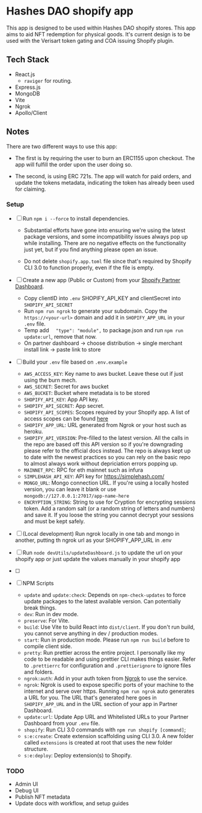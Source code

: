 # Hashes DAO shopify app

This app is designed to be used within Hashes DAO shopify stores. This app aims to aid NFT redemption for physical goods. It's current design is to be used with the Verisart token gating and COA issuing Shopify plugin.

## Tech Stack

- React.js
  - `raviger` for routing.
- Express.js
- MongoDB
- Vite
- Ngrok
- Apollo/Client

## Notes

There are two different ways to use this app:

- The first is by requiring the user to burn an ERC1155 upon checkout. The app will fulfill the order upon the user doing so.

- The second, is using ERC 721s. The app will watch for paid orders, and update the tokens metadata, indicating the token has already been used for claiming.

### Setup

- [ ] Run `npm i --force` to install dependencies.

  - Substantial efforts have gone into ensuring we're using the latest package versions, and some incompatibility issues always pop up while installing. There are no negative effects on the functionality just yet, but if you find anything please open an issue.

  - Do not delete `shopify.app.toml` file since that's required by Shopify CLI 3.0 to function properly, even if the file is empty.

- [ ] Create a new app (Public or Custom) from your [Shopify Partner Dashboard](https://partners.shopify.com).

  - Copy clientID into `.env` SHOPIFY_API_KEY and clientSecret into `SHOPIFY_API_SECRET`
  - Run `npm run ngrok` to generate your subdomain. Copy the `https://<your-url>` domain and add it in `SHOPIFY_APP_URL` in your `.env` file.
  - Temp add `  "type": "module",` to package.json and run `npm run update:url`, remove that now.
  - On partner dashboard -> choose distribution -> single merchant install link -> paste link to store

- [ ] Build your `.env` file based on `.env.example`

  - `AWS_ACCESS_KEY`: Key name to aws bucket. Leave these out if just using the burn mech.
  - `AWS_SECRET`: Secret for aws bucket
  - `AWS_BUCKET`: Bucket where metadata is to be stored
  - `SHOPIFY_API_KEY`: App API key.
  - `SHOPIFY_API_SECRET`: App secret.
  - `SHOPIFY_API_SCOPES`: Scopes required by your Shopify app. A list of access scopes can be found [here](https://shopify.dev/api/usage/access-scopes)
  - `SHOPIFY_APP_URL`: URL generated from Ngrok or your host such as heroku.
  - `SHOPIFY_API_VERSION`: Pre-filled to the latest version. All the calls in the repo are based off this API version so if you're downgrading please refer to the official docs instead. The repo is always kept up to date with the newest practices so you can rely on the basic repo to almost always work without depriciation errors popping up.
  - `MAINNET_RPC`: RPC for eth mainnet such as infura
  - `SIMPLEHASH_API_KEY`: API key for https://simplehash.com/
  - `MONGO_URL`: Mongo connection URL. If you're using a locally hosted version, you can leave it blank or use `mongodb://127.0.0.1:27017/app-name-here`
  - `ENCRYPTION_STRING`: String to use for Cryption for encrypting sessions token. Add a random salt (or a random string of letters and numbers) and save it. If you loose the string you cannot decrypt your sessions and must be kept safely.

- [ ] (Local development) Run ngrok locally in one tab and mongo in another, putting th ngrok url as your SHOPIFY_APP_URL in .env

- [ ] Run `node devUtils/updateDashboard.js` to update the url on your shopify app or just update the values manually in your shopify app

- [ ]

- [ ] NPM Scripts

  - `update` and `update:check`: Depends on `npm-check-updates` to force update packages to the latest available version. Can potentially break things.
  - `dev`: Run in dev mode.
  - `preserve`: For Vite.
  - `build`: Use Vite to build React into `dist/client`. If you don't run build, you cannot serve anything in dev / production modes.
  - `start`: Run in production mode. Please run `npm run build` before to compile client side.
  - `pretty`: Run prettier across the entire project. I personally like my code to be readable and using prettier CLI makes things easier. Refer to `.prettierrc` for configuration and `.prettierignore` to ignore files and folders.
  - `ngrok:auth`: Add in your auth token from [Ngrok](https://ngrok.com) to use the service.
  - `ngrok`: Ngrok is used to expose specific ports of your machine to the internet and serve over https. Running `npm run ngrok` auto generates a URL for you. The URL that's generated here goes in `SHOPIFY_APP_URL` and in the URL section of your app in Partner Dashboard.
  - `update:url`: Update App URL and Whitelisted URLs to your Partner Dashboard from your `.env` file.
  - `shopify`: Run CLI 3.0 commands with `npm run shopify [command]`;
  - `s:e:create`: Create extension scaffolding using CLI 3.0. A new folder called `extensions` is created at root that uses the new folder structure.
  - `s:e:deploy`: Deploy extension(s) to Shopify.

### TODO

- Admin UI
- Debug UI
- Publish NFT metadata
- Update docs with workflow, and setup guides

